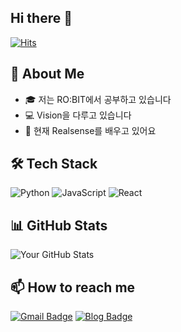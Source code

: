 ## Hi there 👋 

[![Hits](https://hits.seeyoufarm.com/api/count/incr/badge.svg?url=https%3A%2F%2Fgithub.com%2F[username]%2Fhit-counter&count_bg=%2379C83D&title_bg=%23555555&icon=&icon_color=%23E7E7E7&title=hits&edge_flat=false)](https://hits.seeyoufarm.com)

## 🚀 About Me
- 🎓 저는 RO:BIT에서 공부하고 있습니다
- 💻 Vision을 다루고 있습니다
- 🌱 현재 Realsense를 배우고 있어요

## 🛠 Tech Stack
![Python](https://img.shields.io/badge/-Python-3776AB?style=flat-square&logo=Python&logoColor=white)
![JavaScript](https://img.shields.io/badge/-JavaScript-F7DF1E?style=flat-square&logo=javascript&logoColor=black)
![React](https://img.shields.io/badge/-React-61DAFB?style=flat-square&logo=React&logoColor=black)

## 📊 GitHub Stats
![Your GitHub Stats](https://github-readme-stats.vercel.app/api?username=beomsuchoi&show_icons=true&theme=radical)

## 📫 How to reach me
[![Gmail Badge](https://img.shields.io/badge/Gmail-d14836?style=flat-square&logo=Gmail&logoColor=white&link=mailto:[이메일])](mailto:[이메일])
[![Blog Badge](https://img.shields.io/badge/Blog-FF5722?style=flat-square&logo=blogger&logoColor=white&link=[블로그주소])]([블로그주소])

<!--
**beomsuchoi/beomsuchoi** is a ✨ _special_ ✨ repository because its `README.md` (this file) appears on your GitHub profile.


